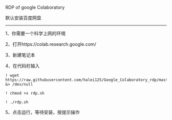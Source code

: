 RDP of google Colaboratory

默认安装百度网盘
___
1、你需要一个科学上网的环境

2、打开https://colab.research.google.com/

3、新建笔记本

4、在代码栏输入

```shell
! wget https://raw.githubusercontent.com/halei125/Google_Colaboratory_rdp/master/rdp.sh &> /dev/null

! chmod +x rdp.sh

! ./rdp.sh
```

5、点击运行，等待安装，按提示操作
